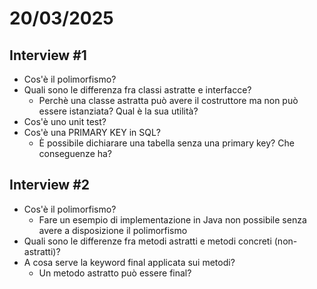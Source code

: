 # 20/03/2025
## Interview #1
- Cos'è il polimorfismo?
- Quali sono le differenza fra classi astratte e interfacce?
  - Perchè una classe astratta può avere il costruttore ma non può essere istanziata? Qual è la sua utilità?
- Cos'è uno unit test?
- Cos'è una PRIMARY KEY in SQL?
  - È possibile dichiarare una tabella senza una primary key? Che conseguenze ha?

## Interview #2
- Cos'è il polimorfismo?
  - Fare un esempio di implementazione in Java non possibile senza avere a disposizione il polimorfismo
- Quali sono le differenze fra metodi astratti e metodi concreti (non-astratti)?
- A cosa serve la keyword final applicata sui metodi?
  - Un metodo astratto può essere final?
